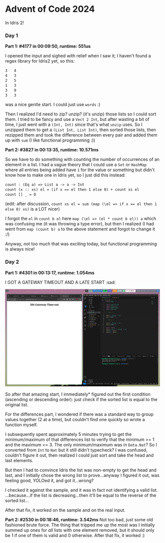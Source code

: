 # Advent of Code 2024

In Idris 2!

### Day 1
**Part 1: #4177 in 00:09:50, runtime: 551us**

I opened the input and sighed with relief when I saw it; I haven't found a regex library for Idris2 yet, so this:
```
3   4
4   3
2   5
1   3
3   9
3   3
```
was a nice gentle start. I could just use `words` :)

Then I realized I'd need to zip? unzip? (it's unzip) those lists so I could sort them. I tried to be fancy and use a `Vect 2 Int`, but after wasting a bit of time, I just went with a `(Int, Int)` since that's what `unzip` uses. So I unzipped them to get a `(List Int, List Int)`, then sorted those lists, then rezipped them and took the difference between every pair and added them up with `sum` (I like functional programming :))

**Part 2: #3827 in 00:13:35, runtime: 10.571ms**

So we have to do something with counting the number of occurrences of an element in a list. I had a vague theory that I could use a `Set` or `HashMap` where all entries being added have `1` for the value or something but didn't know how to make one in Idris yet, so I just did this instead:
```
count : (Eq a) => List a -> a -> Int
count (x :: xs) el = (if x == el then 1 else 0) + count xs el
count [] _ = 0
```
(edit: after discussion, `count xs el = sum (map (\el => if x == el then 1 else 0) xs)` is a LOT nicer)

I forgot the `el` in `count b el` here `map (\el => (el * count b el)) a` which was confusing me (it was throwing a type error), but then I realized (I had went from `map (count b) a` to the above statement and forgot to change it :/)

Anyway, not too much that was exciting today, but functional programming is always nice!

### Day 2
**Part 1: #4301 in 00:13:17, runtime: 1.054ms**

I GOT A GATEWAY TIMEOUT AND A LATE START :sad:

![](gateway_timeout.png)

So after that amazing start, I immediately* figured out the first condition (ascending or descending order): just check if the sorted list is equal to the original list.

For the differences part, I wondered if there was a standard way to group values together (2 at a time), but couldn't find one quickly so wrote a function myself.

I subsequently spent approximately 5 minutes trying to get the minimum/maximum of that differences list to verify that the minimum >= 1 and the maximum <= 3. The only minimum/maximum was in `Data.Nat`? So I converted from `Int` to `Nat` but it still didn't typecheck? I was confused, couldn't figure it out, then realized I could just sort and take the head and last elements.

But then I had to convince Idris the list was non-empty to get the head and last, and I initially chose the wrong list to prove...anyway I figured it out, was feeling good, YOLOed it, and got it...wrong?

I checked it against the sample, and it was in fact not identifying a valid list. ...because...if the list is decreasing...then it'll be equal to the reverse of the sorted list...

After that fix, it worked on the sample and on the real input.

**Part 2: #2530 in 00:18:46, runtime: 3.542ms**
Not too bad, just some old fashioned brute force. The thing that tripped me up the most was I initially summed up ones for *all* lists with one element removed, but it should only be 1 if one of them is valid and 0 otherwise. After that fix, it worked :)